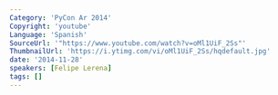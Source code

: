 ```yaml
---
Category: 'PyCon Ar 2014'
Copyright: 'youtube'
Language: 'Spanish'
SourceUrl: '"https://www.youtube.com/watch?v=oMl1UiF_2Ss"'
ThumbnailUrl: 'https://i.ytimg.com/vi/oMl1UiF_2Ss/hqdefault.jpg'
date: '2014-11-28'
speakers: [Felipe Lerena]
tags: []
---
```


